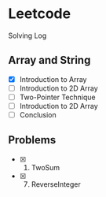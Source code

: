 # Leetcode

Solving Log

## Array and String

- [x] Introduction to Array
- [ ] Introduction to 2D Array
- [ ] Two-Pointer Technique
- [ ] Introduction to 2D Array
- [ ] Conclusion

## Problems

- [x] 1. TwoSum
- [x] 7. ReverseInteger
